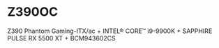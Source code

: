 # Z390OC
Z390 Phantom Gaming-ITX/ac + INTEL® CORE™ i9-9900K + SAPPHIRE PULSE RX 5500 XT + BCM943602CS
